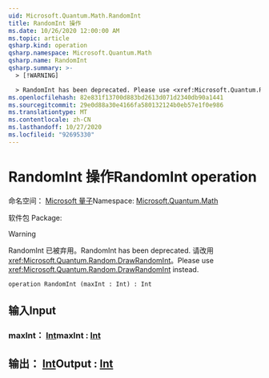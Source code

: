 ```yaml
---
uid: Microsoft.Quantum.Math.RandomInt
title: RandomInt 操作
ms.date: 10/26/2020 12:00:00 AM
ms.topic: article
qsharp.kind: operation
qsharp.namespace: Microsoft.Quantum.Math
qsharp.name: RandomInt
qsharp.summary: >-
  > [!WARNING]

  > RandomInt has been deprecated. Please use <xref:Microsoft.Quantum.Random.DrawRandomInt> instead.
ms.openlocfilehash: 82e831f13700d883bd2613d071d2340db90a1441
ms.sourcegitcommit: 29e0d88a30e4166fa580132124b0eb57e1f0e986
ms.translationtype: MT
ms.contentlocale: zh-CN
ms.lasthandoff: 10/27/2020
ms.locfileid: "92695330"
---
```

# <a name="randomint-operation"></a><span data-ttu-id="630d0-102">RandomInt 操作</span><span class="sxs-lookup"><span data-stu-id="630d0-102">RandomInt operation</span></span>

<span data-ttu-id="630d0-103">命名空间： [Microsoft 量子](xref:Microsoft.Quantum.Math)</span><span class="sxs-lookup"><span data-stu-id="630d0-103">Namespace: [Microsoft.Quantum.Math](xref:Microsoft.Quantum.Math)</span></span>

<span data-ttu-id="630d0-104">软件包 [](https://nuget.org/packages/)</span><span class="sxs-lookup"><span data-stu-id="630d0-104">Package: [](https://nuget.org/packages/)</span></span>


> [!WARNING]
> <span data-ttu-id="630d0-105">RandomInt 已被弃用。</span><span class="sxs-lookup"><span data-stu-id="630d0-105">RandomInt has been deprecated.</span></span> <span data-ttu-id="630d0-106">请改用 <xref:Microsoft.Quantum.Random.DrawRandomInt>。</span><span class="sxs-lookup"><span data-stu-id="630d0-106">Please use <xref:Microsoft.Quantum.Random.DrawRandomInt> instead.</span></span>



```qsharp
operation RandomInt (maxInt : Int) : Int
```


## <a name="input"></a><span data-ttu-id="630d0-107">输入</span><span class="sxs-lookup"><span data-stu-id="630d0-107">Input</span></span>

### <a name="maxint--int"></a><span data-ttu-id="630d0-108">maxInt： [Int](xref:microsoft.quantum.lang-ref.int)</span><span class="sxs-lookup"><span data-stu-id="630d0-108">maxInt : [Int](xref:microsoft.quantum.lang-ref.int)</span></span>





## <a name="output--int"></a><span data-ttu-id="630d0-109">输出： [Int](xref:microsoft.quantum.lang-ref.int)</span><span class="sxs-lookup"><span data-stu-id="630d0-109">Output : [Int](xref:microsoft.quantum.lang-ref.int)</span></span>

